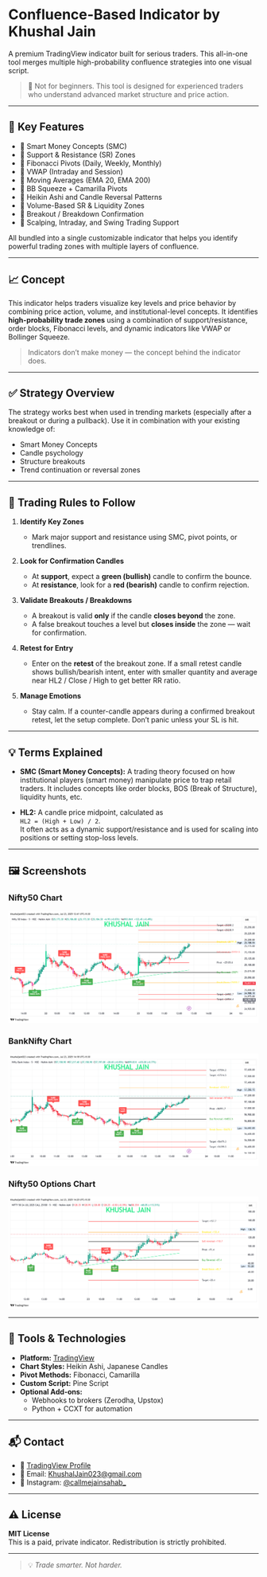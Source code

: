 # Confluence-Based Indicator by Khushal Jain

A premium TradingView indicator built for serious traders. This all-in-one tool merges multiple high-probability confluence strategies into one visual script.

> 🚫 Not for beginners. This tool is designed for experienced traders who understand advanced market structure and price action.

---

## 📌 Key Features

- 🔹 Smart Money Concepts (SMC)
- 🔹 Support & Resistance (SR) Zones
- 🔹 Fibonacci Pivots (Daily, Weekly, Monthly)
- 🔹 VWAP (Intraday and Session)
- 🔹 Moving Averages (EMA 20, EMA 200)
- 🔹 BB Squeeze + Camarilla Pivots
- 🔹 Heikin Ashi and Candle Reversal Patterns
- 🔹 Volume-Based SR & Liquidity Zones
- 🔹 Breakout / Breakdown Confirmation
- 🔹 Scalping, Intraday, and Swing Trading Support

All bundled into a single customizable indicator that helps you identify powerful trading zones with multiple layers of confluence.

---

## 📈 Concept

This indicator helps traders visualize key levels and price behavior by combining price action, volume, and institutional-level concepts. It identifies **high-probability trade zones** using a combination of support/resistance, order blocks, Fibonacci levels, and dynamic indicators like VWAP or Bollinger Squeeze.

> Indicators don’t make money — the concept behind the indicator does.

---

## ✅ Strategy Overview

The strategy works best when used in trending markets (especially after a breakout or during a pullback). Use it in combination with your existing knowledge of:
- Smart Money Concepts
- Candle psychology
- Structure breakouts
- Trend continuation or reversal zones

---

## 📘 Trading Rules to Follow

1. **Identify Key Zones**  
   - Mark major support and resistance using SMC, pivot points, or trendlines.

2. **Look for Confirmation Candles**  
   - At **support**, expect a **green (bullish)** candle to confirm the bounce.  
   - At **resistance**, look for a **red (bearish)** candle to confirm rejection.

3. **Validate Breakouts / Breakdowns**  
   - A breakout is valid **only** if the candle **closes beyond** the zone.  
   - A false breakout touches a level but **closes inside** the zone — wait for confirmation.

4. **Retest for Entry**  
   - Enter on the **retest** of the breakout zone. If a small retest candle shows bullish/bearish intent, enter with smaller quantity and average near HL2 / Close / High to get better RR ratio.

5. **Manage Emotions**  
   - Stay calm. If a counter-candle appears during a confirmed breakout retest, let the setup complete. Don’t panic unless your SL is hit.

---

## 💡 Terms Explained

- **SMC (Smart Money Concepts):** A trading theory focused on how institutional players (smart money) manipulate price to trap retail traders. It includes concepts like order blocks, BOS (Break of Structure), liquidity hunts, etc.

- **HL2:** A candle price midpoint, calculated as  
  `HL2 = (High + Low) / 2`.  
  It often acts as a dynamic support/resistance and is used for scaling into positions or setting stop-loss levels.

---

## 🖼️ Screenshots

### Nifty50 Chart
![Nifty50 Chart](NIFTY_2025-07-23_12-41-33.png)

### BankNifty Chart
![BankNifty Chart](BANKNIFTY_2025-07-23_14-18-28.png)

### Nifty50 Options Chart
![Nifty50 Options Chart](NIFTY250724C25100_2025-07-23_14-25-18.png)

---

## 🧰 Tools & Technologies

- **Platform:** [TradingView](https://tradingview.com)
- **Chart Styles:** Heikin Ashi, Japanese Candles
- **Pivot Methods:** Fibonacci, Camarilla
- **Custom Script:** Pine Script
- **Optional Add-ons:**
  - Webhooks to brokers (Zerodha, Upstox)
  - Python + CCXT for automation

---

## 📬 Contact

- 🔗 [TradingView Profile]([https://in.tradingview.com/khushaljain023/](https://in.tradingview.com/u/khushaljain023/))
- 📩 Email: KhushalJain023@gmail.com
- 📸 Instagram: [@callmejainsahab_](https://instagram.com/callmejainsahab_)

---

## ⚠️ License

**MIT License**  
This is a paid, private indicator. Redistribution is strictly prohibited.

---

> 💡 *Trade smarter. Not harder.*

